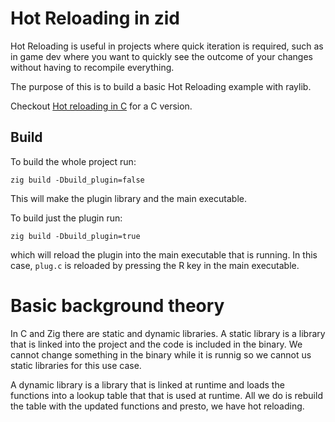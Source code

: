 # Hot Reloading in zid

Hot Reloading is useful in projects where quick iteration is required, such as in game dev where you want to quickly see the outcome of your changes without having to recompile everything.

The purpose of this is to build a basic Hot Reloading example with raylib.

Checkout [Hot reloading in C](https://github.com/glasPal6/C_Hot_Reloading) for a C version.

## Build

To build the whole project run:

```
zig build -Dbuild_plugin=false
```
This will make the plugin library and the main executable.

To build just the plugin run:

```
zig build -Dbuild_plugin=true
```
which will reload the plugin into the main executable that is running. In this case, ```plug.c``` is reloaded by pressing the R key in the main executable.

# Basic background theory

In C and Zig there are static and dynamic libraries. A static library is a library that is linked into the project and the code is included in the binary. We cannot change something in the binary while it is runnig so we cannot us static libraries for this use case. 

A dynamic library is a library that is linked at runtime and loads the functions into a lookup table that that is used at runtime. All we do is rebuild the table with the updated functions and presto, we have hot reloading.
